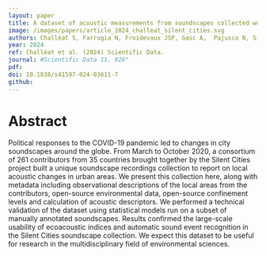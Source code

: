 ```yaml
---
layout: paper
title: A dataset of acoustic measurements from soundscapes collected worldwide during the COVID-19 pandemic
image: /images/papers/article_2024_challeat_silent_cities.svg
authors: Challéat S, Farrugia N, Froidevaux JSP, Gasc A,  Pajusco N, Silent Cities project consortium.
year: 2024
ref: Challéat et al. (2024) Scientific Data.
journal: #Scientific Data 11, 928"
pdf: 
doi: 10.1038/s41597-024-03611-7
github: 
---
```


# Abstract
Political responses to the COVID-19 pandemic led to changes in city soundscapes around the globe. From March to October 2020, a consortium of 261 contributors from 35 countries brought together by the Silent Cities project built a unique soundscape recordings collection to report on local acoustic changes in urban areas. We present this collection here, along with metadata including observational descriptions of the local areas from the contributors, open-source environmental data, open-source confinement levels and calculation of acoustic descriptors. We performed a technical validation of the dataset using statistical models run on a subset of manually annotated soundscapes. Results confirmed the large-scale usability of ecoacoustic indices and automatic sound event recognition in the Silent Cities soundscape collection. We expect this dataset to be useful for research in the multidisciplinary field of environmental sciences.